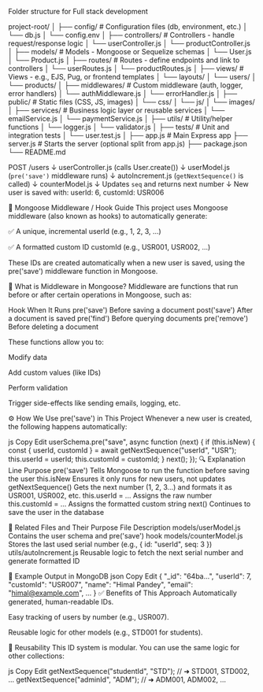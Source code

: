 Folder structure for Full stack development

project-root/
│
├── config/                  # Configuration files (db, environment, etc.)
│   └── db.js
│   └── config.env
│
├── controllers/            # Controllers - handle request/response logic
│   └── userController.js
│   └── productController.js
│
├── models/                 # Models - Mongoose or Sequelize schemas
│   └── User.js
│   └── Product.js
│
├── routes/                 # Routes - define endpoints and link to controllers
│   └── userRoutes.js
│   └── productRoutes.js
│
├── views/                  # Views - e.g., EJS, Pug, or frontend templates
│   └── layouts/
│   └── users/
│   └── products/
│
├── middlewares/            # Custom middleware (auth, logger, error handlers)
│   └── authMiddleware.js
│   └── errorHandler.js
│
├── public/                 # Static files (CSS, JS, images)
│   └── css/
│   └── js/
│   └── images/
│
├── services/               # Business logic layer or reusable services
│   └── emailService.js
│   └── paymentService.js
│
├── utils/                  # Utility/helper functions
│   └── logger.js
│   └── validator.js
│
├── tests/                  # Unit and integration tests
│   └── user.test.js
│
├── app.js                  # Main Express app
├── server.js               # Starts the server (optional split from app.js)
├── package.json
└── README.md



POST /users
     ↓
userController.js (calls User.create())
     ↓
userModel.js (`pre('save')` middleware runs)
     ↓
autoIncrement.js (`getNextSequence()` is called)
     ↓
counterModel.js
     ↓
Updates `seq` and returns next number
     ↓
New user is saved with:
  userId: 6,
  customId: USR006


🧠 Mongoose Middleware / Hook Guide
This project uses Mongoose middleware (also known as hooks) to automatically generate:

✅ A unique, incremental userId (e.g., 1, 2, 3, ...)

✅ A formatted custom ID customId (e.g., USR001, USR002, ...)

These IDs are created automatically when a new user is saved, using the pre('save') middleware function in Mongoose.

📌 What is Middleware in Mongoose?
Middleware are functions that run before or after certain operations in Mongoose, such as:

Hook	When It Runs
pre('save')	Before saving a document
post('save')	After a document is saved
pre('find')	Before querying documents
pre('remove')	Before deleting a document

These functions allow you to:

Modify data

Add custom values (like IDs)

Perform validation

Trigger side-effects like sending emails, logging, etc.

⚙ How We Use pre('save') in This Project
Whenever a new user is created, the following happens automatically:

js
Copy
Edit
userSchema.pre("save", async function (next) {
  if (this.isNew) {
    const { userId, customId } = await getNextSequence("userId", "USR");
    this.userId = userId;
    this.customId = customId;
  }
  next();
});
🔍 Explanation
Line	Purpose
pre('save')	Tells Mongoose to run the function before saving the user
this.isNew	Ensures it only runs for new users, not updates
getNextSequence()	Gets the next number (1, 2, 3...) and formats it as USR001, USR002, etc.
this.userId = ...	Assigns the raw number
this.customId = ...	Assigns the formatted custom string
next()	Continues to save the user in the database

📁 Related Files and Their Purpose
File	Description
models/userModel.js	Contains the user schema and pre('save') hook
models/counterModel.js	Stores the last used serial number (e.g., { id: "userId", seq: 3 })
utils/autoIncrement.js	Reusable logic to fetch the next serial number and generate formatted ID

🧪 Example Output in MongoDB
json
Copy
Edit
{
  "_id": "64ba...",
  "userId": 7,
  "customId": "USR007",
  "name": "Himal Pandey",
  "email": "himal@example.com",
  ...
}
✅ Benefits of This Approach
Automatically generated, human-readable IDs.

Easy tracking of users by number (e.g., USR007).

Reusable logic for other models (e.g., STD001 for students).

🔁 Reusability
This ID system is modular. You can use the same logic for other collections:

js
Copy
Edit
getNextSequence("studentId", "STD"); // ➜ STD001, STD002, ...
getNextSequence("adminId", "ADM");   // ➜ ADM001, ADM002, ...